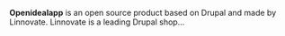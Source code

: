 **Openidealapp** is an open source product based on Drupal and made by Linnovate. Linnovate is a leading Drupal shop...

